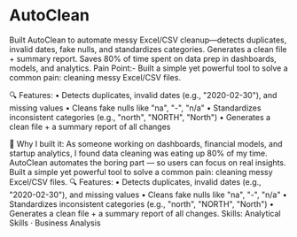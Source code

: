 # AutoClean
Built AutoClean to automate messy Excel/CSV cleanup—detects duplicates, invalid dates, fake nulls, and standardizes categories. Generates a clean file + summary report. Saves 80% of time spent on data prep in dashboards, models, and analytics.
Pain Point:-
Built a simple yet powerful tool to solve a common pain: cleaning messy Excel/CSV files.

🔍 Features:
• Detects duplicates, invalid dates (e.g., "2020-02-30"), and missing values
• Cleans fake nulls like "na", "-", "n/a"
• Standardizes inconsistent categories (e.g., "north", "NORTH", "North")
• Generates a clean file + a summary report of all changes

📌 Why I built it:
As someone working on dashboards, financial models, and startup analytics, I found data cleaning was eating up 80% of my time. AutoClean automates the boring part — so users can focus on real insights.
Built a simple yet powerful tool to solve a common pain: cleaning messy Excel/CSV files. 🔍 Features: • Detects duplicates, invalid dates (e.g., "2020-02-30"), and missing values • Cleans fake nulls like "na", "-", "n/a" • Standardizes inconsistent categories (e.g., "north", "NORTH", "North") • Generates a clean file + a summary report of all changes. 
Skills: Analytical Skills · Business Analysis
